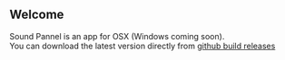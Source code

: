 ## Welcome
Sound Pannel is an app for OSX (Windows coming soon).  
You can download the latest version directly from [github build releases](https://github.com/ZeroDragon/soundpannel/releases)

